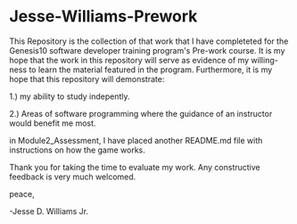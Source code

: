 # Jesse-Williams-Prework

This Repository is the collection of that work that I have completeted for the Genesis10 software developer training program's  Pre-work course. It is my hope that the work in this repository will serve as evidence of my willing-ness to learn the material featured in the program. Furthermore, it is my hope that this repository will demonstrate:

1.) my ability to study indepently. 

2.) Areas of software programming where the guidance of an instructor would benefit me most. 




in Module2_Assessment, I have placed another README.md file with instructions on how the game works.

Thank you for taking the time to evaluate my work. Any constructive feedback is very much welcomed. 

peace, 

-Jesse D. Williams Jr.

